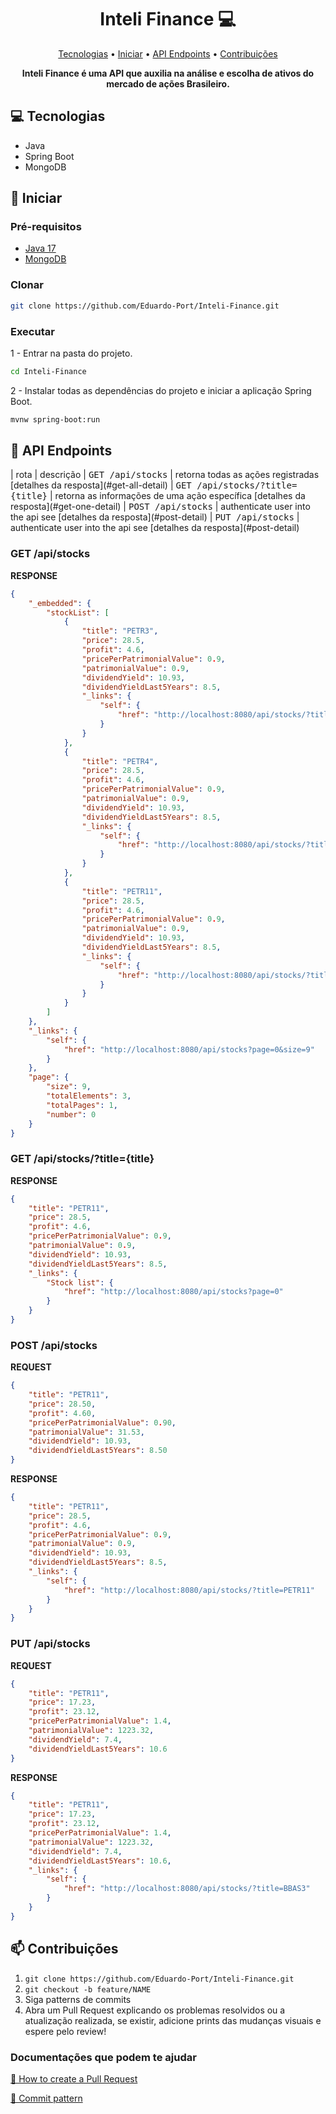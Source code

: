 <h1 align="center" style="font-weight: bold;">Inteli Finance 💻</h1>

<p align="center">
 <a href="#tech">Tecnologias</a> • 
 <a href="#started">Iniciar</a> • 
 <a href="#routes">API Endpoints</a> •
 <a href="#contribute">Contribuições</a>
</p>

<p align="center">
    <b>Inteli Finance é uma API que auxilia na análise e escolha de ativos do mercado de ações Brasileiro.</b>
</p>

<h2 id="technologies">💻 Tecnologias</h2>

- Java
- Spring Boot
- MongoDB

<h2 id="started">🚀 Iniciar</h2>

<h3>Pré-requisitos</h3>

- [Java 17](https://www.oracle.com/java/technologies/javase/jdk17-archive-downloads.html)
- [MongoDB](https://www.mongodb.com/try/download/community)

<h3>Clonar</h3>

```bash
git clone https://github.com/Eduardo-Port/Inteli-Finance.git
```

<h3>Executar</h3>

1 - Entrar na pasta do projeto.

```bash
cd Inteli-Finance
```

2 - Instalar todas as dependências do projeto e iniciar a aplicação Spring Boot. 
```bash
mvnw spring-boot:run
```

<h2 id="routes">📍 API Endpoints</h2>
​
| rota               | descrição                                     
| <kbd>GET /api/stocks</kbd>     | retorna todas as ações registradas [detalhes da resposta](#get-all-detail)
| <kbd>GET /api/stocks/?title={title}</kbd>     | retorna as informações de uma ação específica [detalhes da resposta](#get-one-detail)
| <kbd>POST /api/stocks</kbd>     | authenticate user into the api see [detalhes da resposta](#post-detail)
| <kbd>PUT /api/stocks</kbd>     | authenticate user into the api see [detalhes da resposta](#post-detail)

<h3 id="get-all-detail">GET /api/stocks</h3>

**RESPONSE**
```json
{
	"_embedded": {
		"stockList": [
			{
				"title": "PETR3",
				"price": 28.5,
				"profit": 4.6,
				"pricePerPatrimonialValue": 0.9,
				"patrimonialValue": 0.9,
				"dividendYield": 10.93,
				"dividendYieldLast5Years": 8.5,
				"_links": {
					"self": {
						"href": "http://localhost:8080/api/stocks/?title=PETR3"
					}
				}
			},
			{
				"title": "PETR4",
				"price": 28.5,
				"profit": 4.6,
				"pricePerPatrimonialValue": 0.9,
				"patrimonialValue": 0.9,
				"dividendYield": 10.93,
				"dividendYieldLast5Years": 8.5,
				"_links": {
					"self": {
						"href": "http://localhost:8080/api/stocks/?title=PETR4"
					}
				}
			},
			{
				"title": "PETR11",
				"price": 28.5,
				"profit": 4.6,
				"pricePerPatrimonialValue": 0.9,
				"patrimonialValue": 0.9,
				"dividendYield": 10.93,
				"dividendYieldLast5Years": 8.5,
				"_links": {
					"self": {
						"href": "http://localhost:8080/api/stocks/?title=PETR11"
					}
				}
			}
		]
	},
	"_links": {
		"self": {
			"href": "http://localhost:8080/api/stocks?page=0&size=9"
		}
	},
	"page": {
		"size": 9,
		"totalElements": 3,
		"totalPages": 1,
		"number": 0
	}
}
```

<h3 id="get-one-detail">GET /api/stocks/?title={title}</h3>

**RESPONSE**
```json
{
	"title": "PETR11",
	"price": 28.5,
	"profit": 4.6,
	"pricePerPatrimonialValue": 0.9,
	"patrimonialValue": 0.9,
	"dividendYield": 10.93,
	"dividendYieldLast5Years": 8.5,
	"_links": {
		"Stock list": {
			"href": "http://localhost:8080/api/stocks?page=0"
		}
	}
}
```

<h3 id="post-detail">POST /api/stocks</h3>

**REQUEST**
```json
{
	"title": "PETR11",
	"price": 28.50,
	"profit": 4.60,
	"pricePerPatrimonialValue": 0.90,
	"patrimonialValue": 31.53,
	"dividendYield": 10.93,
	"dividendYieldLast5Years": 8.50
}
```

**RESPONSE**
```json
{
	"title": "PETR11",
	"price": 28.5,
	"profit": 4.6,
	"pricePerPatrimonialValue": 0.9,
	"patrimonialValue": 0.9,
	"dividendYield": 10.93,
	"dividendYieldLast5Years": 8.5,
	"_links": {
		"self": {
			"href": "http://localhost:8080/api/stocks/?title=PETR11"
		}
	}
}
```

<h3 id="put-detail">PUT /api/stocks</h3>

**REQUEST**
```json
{
	"title": "PETR11",
	"price": 17.23,
	"profit": 23.12,
	"pricePerPatrimonialValue": 1.4,
	"patrimonialValue": 1223.32,
	"dividendYield": 7.4,
	"dividendYieldLast5Years": 10.6
}
```

**RESPONSE**
```json
{
	"title": "PETR11",
	"price": 17.23,
	"profit": 23.12,
	"pricePerPatrimonialValue": 1.4,
	"patrimonialValue": 1223.32,
	"dividendYield": 7.4,
	"dividendYieldLast5Years": 10.6,
	"_links": {
		"self": {
			"href": "http://localhost:8080/api/stocks/?title=BBAS3"
		}
	}
}
```

<h2 id="contribute">📫 Contribuições</h2>

1. `git clone https://github.com/Eduardo-Port/Inteli-Finance.git`
2. `git checkout -b feature/NAME`
3. Siga patterns de commits
4. Abra um Pull Request explicando os problemas resolvidos ou a atualização realizada, se existir, adicione prints das mudanças visuais e espere pelo review!

<h3>Documentações que podem te ajudar</h3>

[📝 How to create a Pull Request](https://www.atlassian.com/br/git/tutorials/making-a-pull-request)

[💾 Commit pattern](https://gist.github.com/joshbuchea/6f47e86d2510bce28f8e7f42ae84c716)
